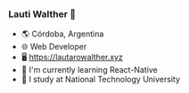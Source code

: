 ### Lauti Walther 👋

 - 🌎 Córdoba, Argentina
 - 🌐 Web Developer
 - 🖥 https://lautarowalther.xyz
 - 🌱 I'm currently learning React-Native
 - 🏫 I study at National Technology University

<!--
**LautiWalther/LautiWalther** is a ✨ _special_ ✨ repository because its `README.md` (this file) appears on your GitHub profile.

Here are some ideas to get you started:

- 🔭 I’m currently working on ...
- 🌱 I’m currently learning ...
- 👯 I’m looking to collaborate on ...
- 🤔 I’m looking for help with ...
- 💬 Ask me about ...
- 📫 How to reach me: ...
- 😄 Pronouns: ...
- ⚡ Fun fact: ...
-->
